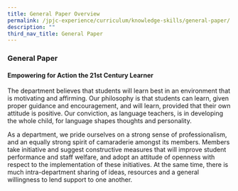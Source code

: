 ```yaml
---
title: General Paper Overview
permalink: /jpjc-experience/curriculum/knowledge-skills/general-paper/
description: ""
third_nav_title: General Paper
---
```

### **General Paper**

#### **Empowering for Action the 21st Century Learner**
The department believes that students will learn best in an environment that is motivating and affirming. Our philosophy is that students can learn, given proper guidance and encouragement, and will learn, provided that their own attitude is positive. Our conviction, as language teachers, is in developing the whole child, for language shapes thoughts and personality.

As a department, we pride ourselves on a strong sense of professionalism, and an equally strong spirit of camaraderie amongst its members. Members take initiative and suggest constructive measures that will improve student performance and staff welfare, and adopt an attitude of openness with respect to the implementation of these initiatives. At the same time, there is much intra-department sharing of ideas, resources and a general willingness to lend support to one another.
